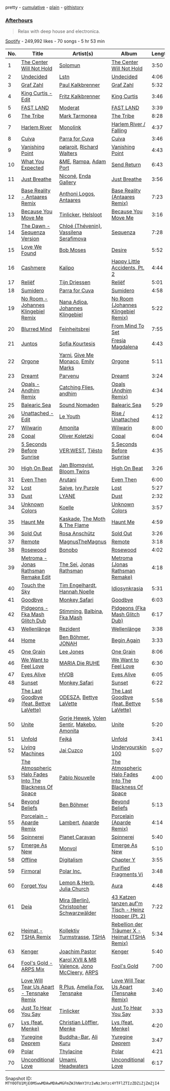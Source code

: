 pretty - [cumulative](/playlists/cumulative/37i9dQZF1DX0AZ24QB6TCx.md) - [plain](/playlists/plain/37i9dQZF1DX0AZ24QB6TCx) - [githistory](https://github.githistory.xyz/mackorone/spotify-playlist-archive/blob/main/playlists/plain/37i9dQZF1DX0AZ24QB6TCx)

### [Afterhours](https://open.spotify.com/playlist/37i9dQZF1DX0AZ24QB6TCx)

> Relax with deep house and electronica.

[Spotify](https://open.spotify.com/user/spotify) - 249,992 likes - 70 songs - 5 hr 53 min

| No. | Title | Artist(s) | Album | Length |
|---|---|---|---|---|
| 1 | [The Center Will Not Hold](https://open.spotify.com/track/0BLVpXtzwE4EsJHNuYYq4e) | [Solomun](https://open.spotify.com/artist/5wJK4kQAkVGjqM9x46KQOC) | [The Center Will Not Hold](https://open.spotify.com/album/2mNElAq0uWkYumVt2KJB7S) | 3:50 |
| 2 | [Undecided](https://open.spotify.com/track/25CSuITuHOTUSrCx4u72UT) | [Lstn](https://open.spotify.com/artist/0OO1zgX3CUfJQwoOEBSKSp) | [Undecided](https://open.spotify.com/album/1Ybr2PycNvqre2mpj35VRD) | 4:06 |
| 3 | [Graf Zahl](https://open.spotify.com/track/33R7eq2Yqrhjz7eP6XhCsy) | [Paul Kalkbrenner](https://open.spotify.com/artist/0rasA5Z5h1ITtHelCpfu9R) | [Graf Zahl](https://open.spotify.com/album/4q2KNOVojE0HcBNrjdk8RW) | 5:32 |
| 4 | [King Curtis \- Edit](https://open.spotify.com/track/15lzXkV36tS2YA5RIUK6JX) | [Fritz Kalkbrenner](https://open.spotify.com/artist/08Ut1tYxtmgIInVyQqohkM) | [King Curtis](https://open.spotify.com/album/03z3QSsBenvY1ngWwkcxVG) | 3:46 |
| 5 | [FAST LAND](https://open.spotify.com/track/6ab52dV6RWDbdDb8xbQ8Uz) | [Moderat](https://open.spotify.com/artist/2exkZbmNqMKnT8LRWuxWgy) | [FAST LAND](https://open.spotify.com/album/4wXwA4w2sssqxsv9sjaHkb) | 3:39 |
| 6 | [The Tribe](https://open.spotify.com/track/7LiOGey9rkzEndaZ0nSIvs) | [Mark Tarmonea](https://open.spotify.com/artist/0G0DRVtduDqqikbVbZXaNn) | [The Tribe](https://open.spotify.com/album/6HdlZw4vN6vtMGDVNRVFZk) | 8:28 |
| 7 | [Harlem River](https://open.spotify.com/track/6fWwLxUoiAZpZtqOFwG1KL) | [Monolink](https://open.spotify.com/artist/2I4hRNCYkPKJQlkoEZKjYx) | [Harlem River / Falling](https://open.spotify.com/album/2McNZimRxQr0n7tpOVQYu7) | 4:37 |
| 8 | [Cuiva](https://open.spotify.com/track/1E5R36jOL7AQ5hhox7yr4X) | [Parra for Cuva](https://open.spotify.com/artist/238y1dKPtMeFEpX3Y6H1Vr) | [Cuiva](https://open.spotify.com/album/2DkEh7Pqk9VCFRGZRX2B4D) | 3:46 |
| 9 | [Vanishing Point](https://open.spotify.com/track/1isn773FL9xsRDYUIB58i2) | [pølaroit](https://open.spotify.com/artist/3B1BQHf6ExWixwqy9zRDZm), [Richard Walters](https://open.spotify.com/artist/3rUqgY188kWz0hKkqnpk9F) | [Vanishing Point](https://open.spotify.com/album/3B88Mga9CKtKfN5936bxg8) | 4:43 |
| 10 | [What You Expected](https://open.spotify.com/track/77r4MAR9vAqQgRDH3NfcIr) | [&ME](https://open.spotify.com/artist/5mIowAJMp7RKNheelruV5z), [Rampa](https://open.spotify.com/artist/08jywfUS0hp8XYlYs0cvz8), [Adam Port](https://open.spotify.com/artist/2loEsOijJ6XiGzWYFXMIRk) | [Send Return](https://open.spotify.com/album/3SuTviA27RWZUirHX7ybgE) | 6:43 |
| 11 | [Just Breathe](https://open.spotify.com/track/4bg2cMVdrlI4y4ZXjnReSm) | [Niconé](https://open.spotify.com/artist/70s3JhU9Ai0cIowagibjNI), [Enda Gallery](https://open.spotify.com/artist/1quMAp2YAz3SDEs0OmTIET) | [Just Breathe](https://open.spotify.com/album/5jLJSvxYN0MF0T7ObeMtjs) | 3:56 |
| 12 | [Base Reality \- Antaares Remix](https://open.spotify.com/track/4xo87kmiqKGCTVTrBqPD1W) | [Anthoni Logos](https://open.spotify.com/artist/06ZsompcifB8IYCLO9IOii), [Antaares](https://open.spotify.com/artist/4a6SWpboKXeExMh2XbSHC3) | [Base Reality \(Antaares Remix\)](https://open.spotify.com/album/4Fslu3ieumSyp9b6DoQt8b) | 7:23 |
| 13 | [Because You Move Me](https://open.spotify.com/track/6ngjb2Je6gEjjVOOQpWSWG) | [Tinlicker](https://open.spotify.com/artist/5EmEZjq8eHEC6qFnT63Lza), [Helsloot](https://open.spotify.com/artist/6dC41opH96WjFwWhhAxBsS) | [Because You Move Me](https://open.spotify.com/album/2PCqp6l2SH33VkuAiFPKfS) | 3:16 |
| 14 | [The Dawn \- Sequenza Version](https://open.spotify.com/track/4bL7Tqc9ulHOijZs1d5J1r) | [Chloé \(Thévenin\)](https://open.spotify.com/artist/0W8ZVf53GqJkTOPRWQaaBq), [Vassilena Serafimova](https://open.spotify.com/artist/6rwhb59UuFvOrgaUPvdEXv) | [Sequenza](https://open.spotify.com/album/3s6H20dPjJwzJcRrnf5X2t) | 7:28 |
| 15 | [Love We Found](https://open.spotify.com/track/6Ae5fUk4VVYF5zNLWZ7dFt) | [Bob Moses](https://open.spotify.com/artist/6LHsnRBUYhFyt01PdKXAF5) | [Desire](https://open.spotify.com/album/7B6Jr6YFwOk8ShwfTXXY5k) | 5:52 |
| 16 | [Cashmere](https://open.spotify.com/track/303c3Z3xF0KgPJkqy7U9bK) | [Kalipo](https://open.spotify.com/artist/7ud6dY3K4gi4Q0uVlLd8Hi) | [Happy Little Accidents, Pt\. 2](https://open.spotify.com/album/4F2s8ObhQWBPdEiGXaeb90) | 4:44 |
| 17 | [Reliëf](https://open.spotify.com/track/1SOdkMEOmIcLhL1rVajZ2U) | [Tijn Driessen](https://open.spotify.com/artist/72rUaMyAbakKV2eF1K8Bbc) | [Reliëf](https://open.spotify.com/album/4R3MmljKhQG7vQB5Dmtk8R) | 5:01 |
| 18 | [Sumidero](https://open.spotify.com/track/1ZcT9DpO9dPmW3wov6Tlze) | [Parra for Cuva](https://open.spotify.com/artist/238y1dKPtMeFEpX3Y6H1Vr) | [Sumidero](https://open.spotify.com/album/1DElDXosVfJvgArfUOsQYQ) | 4:58 |
| 19 | [No Room \- Johannes Klingebiel Remix](https://open.spotify.com/track/4i9ILIeksvaDAYnimKjCw0) | [Nana Adjoa](https://open.spotify.com/artist/2W61gnKGmJykgFSJSvqVCe), [Johannes Klingebiel](https://open.spotify.com/artist/08k6Cr6tJL0XpXALvDKHz3) | [No Room \(Johannes Klingebiel Remix\)](https://open.spotify.com/album/1J09QI8WSEDsO8DvPk945z) | 5:22 |
| 20 | [Blurred Mind](https://open.spotify.com/track/6pfGL6jUXO00ogAsTxr5C4) | [Feinheitsbrei](https://open.spotify.com/artist/5kSE2CEyHc2XC9lQCAH1ET) | [From Mind To Set](https://open.spotify.com/album/7mX4xS9kuoLJe9B9gnMCsm) | 7:55 |
| 21 | [Juntos](https://open.spotify.com/track/72O4Zk916HBRyxrfS5RjEV) | [Sofia Kourtesis](https://open.spotify.com/artist/7wXTWO45lqpUejDkike0Gf) | [Fresia Magdalena](https://open.spotify.com/album/4GyOH7hvecm5MHQhPgMArn) | 4:43 |
| 22 | [Orgone](https://open.spotify.com/track/3Xy96rDEulTSUlZonBPtp0) | [Yarni](https://open.spotify.com/artist/7nwdroo6JUr5X1TdAqMBDr), [Give Me Monaco](https://open.spotify.com/artist/3bb7Zscs7LiGtqtzVJ7pYy), [Emily Marks](https://open.spotify.com/artist/1sMMH7GkHrs33QBYdh8D64) | [Orgone](https://open.spotify.com/album/6mw1bJn80BY9WdMrtTJkBI) | 5:11 |
| 23 | [Dreamt](https://open.spotify.com/track/2R7HWs9ZWX9WaM7rjIpbbS) | [Parvenu](https://open.spotify.com/artist/4LIzpnqV7qUhD8jvr4EbKA) | [Dreamt](https://open.spotify.com/album/76iC9ZgbeKEP83nEtMYVbD) | 3:24 |
| 24 | [Opals \- Andhim Remix](https://open.spotify.com/track/0DYcIUuFTEA6Eh7YaUZaIS) | [Catching Flies](https://open.spotify.com/artist/4zAOqBfNLyWFvj1e3yvypJ), [andhim](https://open.spotify.com/artist/6XJeFzmI6vrWyHcdB7EImP) | [Opals \(Andhim Remix\)](https://open.spotify.com/album/1atoggP4BI4xcCtvxpNMrA) | 4:34 |
| 25 | [Balearic Sea](https://open.spotify.com/track/7o0ahnxkovZvbwvg7YdMzi) | [Sound Nomaden](https://open.spotify.com/artist/1R4DbF6CAroRPIDBAkPIi0) | [Balearic Sea](https://open.spotify.com/album/6xFK1n3vVBXu9ru7pXZotB) | 5:29 |
| 26 | [Unattached \- Edit](https://open.spotify.com/track/5JmCpVmnLimqB48oQQgHra) | [Le Youth](https://open.spotify.com/artist/1Zz6NBe8UIZjm88TvehFtx) | [Rise / Unattached](https://open.spotify.com/album/4kjjkpezmBnxGKJjJyvgzd) | 4:12 |
| 27 | [Wilwarin](https://open.spotify.com/track/61Sd5TMgCg7tEfimBsSwnu) | [Amonita](https://open.spotify.com/artist/1bpbyzXfwOMIBHq6y02Nqc) | [Wilwarin](https://open.spotify.com/album/7iYtgdeRAndJeQ8OFBdOy6) | 8:00 |
| 28 | [Copal](https://open.spotify.com/track/6TqYadgz6qObDRYkcQe21L) | [Oliver Koletzki](https://open.spotify.com/artist/1WjBIvYAnZTkTh5UiZNwlR) | [Copal](https://open.spotify.com/album/0cIbZmg4f802O0OvRCEZpn) | 6:04 |
| 29 | [5 Seconds Before Sunrise](https://open.spotify.com/track/0hz9lCgIKOtZthsP2JTPAL) | [VER:WEST](https://open.spotify.com/artist/0Ig1YsHXd4GGVLWXXYqM2W), [Tiësto](https://open.spotify.com/artist/2o5jDhtHVPhrJdv3cEQ99Z) | [5 Seconds Before Sunrise](https://open.spotify.com/album/1K2ATTJF7dA45WWBAHs4md) | 4:35 |
| 30 | [High On Beat](https://open.spotify.com/track/5aYlWTAGabEUzIJefZRgyW) | [Jan Blomqvist](https://open.spotify.com/artist/5wMlMjOLeJfS5DfxqGfm83), [Bloom Twins](https://open.spotify.com/artist/4ae1CMoZOjwIOUmhJlA9Tt) | [High On Beat](https://open.spotify.com/album/3QPo9BkrPGZMXBOa1Mv4Ql) | 3:26 |
| 31 | [Even Then](https://open.spotify.com/track/0JRRwIQv7doLRdWkwSOO1j) | [Arutani](https://open.spotify.com/artist/7g48EWSZL2Zb40hnBcFd1K) | [Even Then](https://open.spotify.com/album/4vnI3yJ5U0GpApdbecqtEm) | 6:00 |
| 32 | [Lost](https://open.spotify.com/track/0BNRM6xG1Quyj8Lt68tNJg) | [Saive](https://open.spotify.com/artist/66sSc9LMhJkUdiEu7LTytJ), [Ivy Purple](https://open.spotify.com/artist/0kHMWR7Mbh9rkQGgjVtdOF) | [Lost](https://open.spotify.com/album/3OZOlHkyKZchYA21ijyb9j) | 5:27 |
| 33 | [Dust](https://open.spotify.com/track/4t0kzH6m8iryHqbFrLs5Nc) | [LYANE](https://open.spotify.com/artist/0cQEcLmC43QHccKlphpAYK) | [Dust](https://open.spotify.com/album/4EyXWgzA0fcOY5vk6feM2h) | 2:32 |
| 34 | [Unknown Colors](https://open.spotify.com/track/6WObyUzuwHeNGX3gbxRQtQ) | [Koelle](https://open.spotify.com/artist/6kkdxR4fLeX1bz8Ujruh3a) | [Unknown Colors](https://open.spotify.com/album/3n7wRiu9DGoYoFj5M5o2HX) | 3:57 |
| 35 | [Haunt Me](https://open.spotify.com/track/17zdyEVw9oe9FBDevjOl5c) | [Kaskade](https://open.spotify.com/artist/6TQj5BFPooTa08A7pk8AQ1), [The Moth & The Flame](https://open.spotify.com/artist/6Fk18HpdnXUsKWpN9mPb9R) | [Haunt Me](https://open.spotify.com/album/4EMZGTv76C32KyS0dZRwad) | 4:59 |
| 36 | [Sold Out](https://open.spotify.com/track/58nwhfE8ddy4lzQyntZoeG) | [Rosa Anschütz](https://open.spotify.com/artist/1kjoxeQwJmoCfXT6j58MTm) | [Sold Out](https://open.spotify.com/album/47pSSs06IIjDngoxwuCs7E) | 3:26 |
| 37 | [Remote](https://open.spotify.com/track/15TtysbOXi4qEcnysiD57w) | [MagnusTheMagnus](https://open.spotify.com/artist/7xS4HWHJv4AKkOhzehHjSs) | [Remote](https://open.spotify.com/album/2tHib5oHi8AfZviIsluhN7) | 3:18 |
| 38 | [Rosewood](https://open.spotify.com/track/3MOhipHFUkGpS0rV7cKrJO) | [Bonobo](https://open.spotify.com/artist/0cmWgDlu9CwTgxPhf403hb) | [Rosewood](https://open.spotify.com/album/0jjMHsOQJzzRi3JpxiS5xj) | 4:02 |
| 39 | [Metroma \- Jonas Rathsman Remake Edit](https://open.spotify.com/track/4ml9ITYol8wbYi0GlsBczl) | [The Sei](https://open.spotify.com/artist/5c1T1hZNinExpQD99XP5zB), [Jonas Rathsman](https://open.spotify.com/artist/0evBopfnhhbHzmHebWTDx7) | [Metroma \(Jonas Rathsman Remake\)](https://open.spotify.com/album/2eZGAYhj4imntVsHCZDsl0) | 4:18 |
| 40 | [Touch the Sky](https://open.spotify.com/track/6dy5GFgwpLfw3DqGFNeoHE) | [Tim Engelhardt](https://open.spotify.com/artist/74HdscE6G74tt01dbVZULE), [Hannah Noelle](https://open.spotify.com/artist/1lE36WexHt1gmXkxRt6DYC) | [Idiosynkrasia](https://open.spotify.com/album/1KYaDfuu1zr47kLgRuKGIh) | 5:31 |
| 41 | [Goodbye](https://open.spotify.com/track/122Q96pdQ0hlfbgDzcxndg) | [Monkey Safari](https://open.spotify.com/artist/5zovXI5By2gUhdr7EByjLa) | [Goodbye](https://open.spotify.com/album/3XcU0mvjzG4Ww84JCqVEbt) | 6:03 |
| 42 | [Pidgeons \- Fka Mash Glitch Dub](https://open.spotify.com/track/21gs7xck2D0puL03kBqLC6) | [Stimming](https://open.spotify.com/artist/2yPveJtn9DpeN0CgNJHvAQ), [Balbina](https://open.spotify.com/artist/4C1nbe81muNg5KuFNh6kxZ), [Fka Mash](https://open.spotify.com/artist/6tooLez7Cq2bgY60m3TJMq) | [Pidgeons \(Fka Mash Glitch Dub\)](https://open.spotify.com/album/6fxWFWeBLvtvEn5VBi2nRt) | 6:17 |
| 43 | [Wellenlänge](https://open.spotify.com/track/2ZDGyWKqCAEQ25qnzQoQIk) | [Rezident](https://open.spotify.com/artist/0hzZTaZ59eR5lESXHRVgkc) | [Wellenlänge](https://open.spotify.com/album/60dyqy6uNTDWloVRwqyWOm) | 3:38 |
| 44 | [Home](https://open.spotify.com/track/2FsUQgO3jopRHjW6rQ7jMc) | [Ben Böhmer](https://open.spotify.com/artist/5tDjiBYUsTqzd0RkTZxK7u), [JONAH](https://open.spotify.com/artist/3Rmw0IldYoch0L6XmTjQO4) | [Begin Again](https://open.spotify.com/album/1ZwkNGxlonmG4bjmLbV1Rr) | 3:33 |
| 45 | [One Grain](https://open.spotify.com/track/79pgmwpD7OLk22bi87Zgnx) | [Lee Jones](https://open.spotify.com/artist/5auQPeqrOncPRuutwAyjSz) | [One Grain](https://open.spotify.com/album/61S83akpTTS250y1GHnMxE) | 8:06 |
| 46 | [We Want to Feel Love](https://open.spotify.com/track/7LWds5WApLqIiLxlshvRaK) | [MARIA Die RUHE](https://open.spotify.com/artist/2h7LIGXwIr6m1tZ27JHgxQ) | [We Want to Feel Love](https://open.spotify.com/album/5B9blW3s4QFiTWxxxUdhn0) | 6:30 |
| 47 | [Eyes Alive](https://open.spotify.com/track/4MA5ZAVcGUzomiE4uJSPUb) | [HVOB](https://open.spotify.com/artist/6RAx8RRxoHeJIqD2d0EjOa) | [Eyes Alive](https://open.spotify.com/album/6NAGlFY0sQqLG6eQxzR6X5) | 6:05 |
| 48 | [Sunset](https://open.spotify.com/track/1yTEXHjIziplqeSr6Fl5t8) | [Monkey Safari](https://open.spotify.com/artist/5zovXI5By2gUhdr7EByjLa) | [Sunset](https://open.spotify.com/album/6BgX0Avi5YGXSAkrLqBXu2) | 6:22 |
| 49 | [The Last Goodbye \(feat\. Bettye LaVette\)](https://open.spotify.com/track/4XeIiGpUBshIfs9yrBDVZC) | [ODESZA](https://open.spotify.com/artist/21mKp7DqtSNHhCAU2ugvUw), [Bettye LaVette](https://open.spotify.com/artist/55U998XxmxjicLMKDSz6R3) | [The Last Goodbye \(feat\. Bettye LaVette\)](https://open.spotify.com/album/4vpnU0Hu4c0KNq2p4nz4U2) | 5:58 |
| 50 | [Unite](https://open.spotify.com/track/3oIybLlADYuhdinp3LB8Ct) | [Gorje Hewek](https://open.spotify.com/artist/0HBaoUIo3fXlnWz1dc4mro), [Volen Sentir](https://open.spotify.com/artist/7scXA3hBD8JyGGajVR9q9l), [Makebo](https://open.spotify.com/artist/0hMfbfkUs2tiOOZpSwLmDu), [Amonita](https://open.spotify.com/artist/1bpbyzXfwOMIBHq6y02Nqc) | [Unite](https://open.spotify.com/album/3mobiZAUlWOmLEtcasYTTh) | 5:20 |
| 51 | [Unfold](https://open.spotify.com/track/5UpFOpt2FnYpgKfmlw2NVf) | [Fejká](https://open.spotify.com/artist/0VWvUvjaHaW1OeXtcVISu9) | [Unfold](https://open.spotify.com/album/2OrQip9HLqtmBJb9r4hcU9) | 3:41 |
| 52 | [Living Machines](https://open.spotify.com/track/1cfutc0JBTMA9VW4tYBVq1) | [Jai Cuzco](https://open.spotify.com/artist/2qjkEXePHEV3eMJkFil4be) | [Underyourskin 100](https://open.spotify.com/album/1mC0vIpZHi9VCPsYB1ciFj) | 5:07 |
| 53 | [The Atmospheric Halo Fades Into The Blackness Of Space](https://open.spotify.com/track/0dTHoB1jnkFBRzUqix7Iae) | [Pablo Nouvelle](https://open.spotify.com/artist/2OIJq28O1lXrZ2x3NGSk8P) | [The Atmospheric Halo Fades Into The Blackness Of Space](https://open.spotify.com/album/18uvI78u8uUjsQzOd46KEJ) | 4:00 |
| 54 | [Beyond Beliefs](https://open.spotify.com/track/0SbDNXZYqfsMarINcb72X5) | [Ben Böhmer](https://open.spotify.com/artist/5tDjiBYUsTqzd0RkTZxK7u) | [Beyond Beliefs](https://open.spotify.com/album/5bjamshqsgnOFuEktHNKru) | 5:13 |
| 55 | [Porcelain \- Aparde Remix](https://open.spotify.com/track/5RWo9BOEdsRA2RlER6MiOd) | [Lambert](https://open.spotify.com/artist/6pSQcy8935ABNiK2qOpOlK), [Aparde](https://open.spotify.com/artist/2EX6hgMIUZhPty734qcBaS) | [Porcelain \(Aparde Remix\)](https://open.spotify.com/album/2RJNDFjkxONBYe1LGzzQHr) | 4:14 |
| 56 | [Spinnerei](https://open.spotify.com/track/3RPzB3zrl0WOaxfneOn1rH) | [Planet Caravan](https://open.spotify.com/artist/1vL80BIxkjefhlD5Gc88r5) | [Spinnerei](https://open.spotify.com/album/5xjLma9spCFrat7FBVVn3v) | 5:40 |
| 57 | [Emerge As New](https://open.spotify.com/track/4NHmMiu6zav9APbX1JNgU4) | [Monvol](https://open.spotify.com/artist/3AbpwdjSWkaLmsXyZhmIFl) | [Emerge As New](https://open.spotify.com/album/7KUSyPorZaNXUhNjda6BFM) | 5:10 |
| 58 | [Offline](https://open.spotify.com/track/2Yw2HKLCEcKQS8pRGEsKeM) | [Digitalism](https://open.spotify.com/artist/2fBURuq7FrlH6z5F92mpOl) | [Chapter Y](https://open.spotify.com/album/64mVLMUyE76m7NN24xSL5w) | 3:55 |
| 59 | [Firmoral](https://open.spotify.com/track/4o2LMdyunFhlVlDacprnUQ) | [Polar Inc.](https://open.spotify.com/artist/5r2fdrpH44S8EdFXO4jWfI) | [Purified Fragments Vi](https://open.spotify.com/album/7zy8P6zIkCeX5dEBwbNTGJ) | 3:48 |
| 60 | [Forget You](https://open.spotify.com/track/5aFD0QPy4BQqUq39l0o5HD) | [Lemon & Herb](https://open.spotify.com/artist/0YbodxZ8dsnWW002EWS51w), [Julia Church](https://open.spotify.com/artist/4dHGNdVhBxCJUyMk9dR727) | [Aura](https://open.spotify.com/album/60qadrHOmLoafmRjgRw3BS) | 4:48 |
| 61 | [Deía](https://open.spotify.com/track/6K8gTgpcrmfINZKRiZuVAM) | [Mira \(Berlin\)](https://open.spotify.com/artist/6p31dmLI4jnatyEQmrVPDc), [Christopher Schwarzwälder](https://open.spotify.com/artist/11i3tISGuOUmWFuXTRNrtD) | [43 Katzen tanzen auf'm Tisch \- Heinz Hopper \(Pt\. 2\)](https://open.spotify.com/album/76K9t0rNfXvga9cOI0NHMS) | 7:22 |
| 62 | [Heimat \- TSHA Remix](https://open.spotify.com/track/4FiBZg904VmXuSe6Zpj7DS) | [Kollektiv Turmstrasse](https://open.spotify.com/artist/1oXiuCd5F0DcnmXH5KaM6N), [TSHA](https://open.spotify.com/artist/2kLa7JZu4Ijdz1Gle2khZh) | [Rebellion der Träumer X \- Heimat \(TSHA Remix\)](https://open.spotify.com/album/23au6oIWv2Kf2gUNQMR4sp) | 5:34 |
| 63 | [Kenger](https://open.spotify.com/track/6naCXLqx0qvSnYWkrbioFm) | [Joachim Pastor](https://open.spotify.com/artist/6eNOjuJSfKkAvbiGW90AkZ) | [Kenger](https://open.spotify.com/album/3sQxzAKNFiFq7NSSTnMzKL) | 5:40 |
| 64 | [Fool's Gold \- ARPS Mix](https://open.spotify.com/track/3sN4ihJMrBfOZAU3PqlLc3) | [Karol XVII & MB Valence](https://open.spotify.com/artist/00LIVantW8SMg38JskHPbj), [Jono McCleery](https://open.spotify.com/artist/23usQJ95w7f95tnN4MJEgy), [ARPS](https://open.spotify.com/artist/1wSPM7Q7HYvFPLFk2Ei3nk) | [Fool's Gold](https://open.spotify.com/album/6o5F69DTHxW2YlzeJwrjl8) | 7:00 |
| 65 | [Love Will Tear Us Apart \- Tensnake Remix](https://open.spotify.com/track/6HTYiZWP9bqtGKoivnLHsg) | [R Plus](https://open.spotify.com/artist/0lnAZ68xKGysVy084bTQmh), [Amelia Fox](https://open.spotify.com/artist/3I4pqS75HcWouwU39LjRdM), [Tensnake](https://open.spotify.com/artist/75nC6MXUalYZSOd7OfNkwq) | [Love Will Tear Us Apart \(Tensnake Remix\)](https://open.spotify.com/album/5HX5xbtPGzr5xTNst3CilV) | 3:40 |
| 66 | [Just To Hear You Say](https://open.spotify.com/track/1SJsKYhiDRLLddBnGzGgbW) | [Tinlicker](https://open.spotify.com/artist/5EmEZjq8eHEC6qFnT63Lza) | [Just To Hear You Say](https://open.spotify.com/album/7MxJMLEo4D1Jej3TYPPG95) | 3:33 |
| 67 | [Lys \(feat\. Menke\)](https://open.spotify.com/track/1m9XdffKAyMqwPBbZA69Ew) | [Christian Löffler](https://open.spotify.com/artist/3tSvlEzeDnVbQJBTkIA6nO), [Menke](https://open.spotify.com/artist/56fiEsX7uP1maw2NajHZXJ) | [Lys \(feat\. Menke\)](https://open.spotify.com/album/19nlT99UZ6QNPyyfILKhsh) | 4:20 |
| 68 | [Yuregine Deprem](https://open.spotify.com/track/0Kavkt38dZ0P4G2zSYHb6E) | [Buddha\-Bar](https://open.spotify.com/artist/2X2QKxpUF4yemFqILMoZUQ), [Ali Kuru](https://open.spotify.com/artist/4ljGdf7WSUgs2gc0TVGNGV) | [Yuregine Deprem](https://open.spotify.com/album/6zgNxbXp8mi1c3WxG28F99) | 3:47 |
| 69 | [Polar](https://open.spotify.com/track/26928XsDiGoSxtYvrGGccl) | [Thylacine](https://open.spotify.com/artist/5If5Tdg66Q5X3L57G7A6Pn) | [Polar](https://open.spotify.com/album/7MlDY9XBpz12WgZP8mG4fI) | 4:21 |
| 70 | [Unconditional Love](https://open.spotify.com/track/3KGbOtIDJBEoA8yKzemR6V) | [Umami](https://open.spotify.com/artist/67qmoqrkr162LFix4Czmlv), [Headwaters](https://open.spotify.com/artist/3zl0xOnASfvN3NcowWxSRm) | [Unconditional Love](https://open.spotify.com/album/3rPsutaizdztrYpGeKDd5H) | 6:17 |

Snapshot ID: `MTY0OTU1MjE0MSwwMDAwMDAwMGFmZWJhNmY3YzIwNzJmYzc4YTFlZTIzZDZiZjZmZjI4`